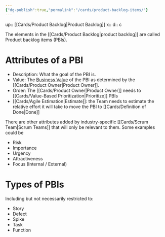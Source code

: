 ```yaml
---
{"dg-publish":true,"permalink":"/cards/product-backlog-items/"}
---
```


up:: [[Cards/Product Backlog\|Product Backlog]] 
x:: 
d:: c

The elements in the [[Cards/Product Backlog\|product backlog]] are called Product backlog items (PBIs). 

# Attributes of a PBI

- Description: What the goal of the PBI is.
- Value: The [Business Value](https://www.scruminc.com/calculating-business-value/ "Calculating Value") of the PBI as determined by the [[Cards/Product Owner\|Product Owner]].
- Order: The [[Cards/Product Owner\|Product Owner]] needs to [[Cards/Value-Based Prioritization\|Prioritize]] PBIs 
- [[Cards/Agile Estimation\|Estimate]]: the Team needs to estimate the relative effort it will take to move the PBI to [[Cards/Definition of Done\|Done]]  

There are other attributes added by industry-specific [[Cards/Scrum Team\|Scrum Teams]] that will only be relevant to them. Some examples could be
- Risk
- Importance
- Urgency
- Attractiveness
- Focus (Internal / External)

# Types of PBIs

Including but not necessarily restricted to:
- Story
- Defect
- Spike
- Task
- Function



